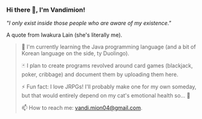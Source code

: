 ### Hi there 👋, I'm Vandimion!
*"I only exist inside those people who are aware of my existence."* 

A quote from Iwakura Lain (she's literally me).

>🌱 I'm currently learning the Java programming language (and a bit of Korean language on the side, ty Duolingo).
>
> 🃏 I plan to create programs revolved around card games (blackjack, poker, cribbage) and document them by uploading them here.
>
> ⚡ Fun fact: I love JRPGs! I'll probably make one for my own someday, but that would entirely depend on my cat's emotional health so... 🤷
>
> 📫 How to reach me: vandi.mion04@gmail.com.

<!--
**Vandimion/vandimion** is a ✨ _special_ ✨ repository because its `README.md` (this file) appears on your GitHub profile.

Here are some ideas to get you started:

- 🔭 I’m currently working on ...
- 🌱 I’m currently learning ...
- 👯 I’m looking to collaborate on ...
- 🤔 I’m looking for help with ...
- 💬 Ask me about ...
- 📫 How to reach me: ...
- 😄 Pronouns: ...
- ⚡ Fun fact: ...
-->
